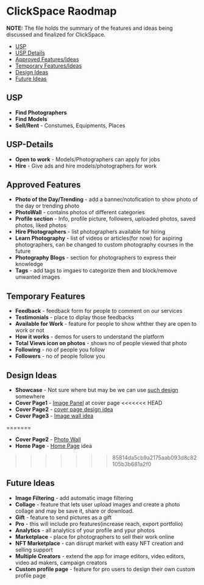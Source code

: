 # ClickSpace Raodmap

**NOTE:** The file holds the summary of the features and ideas being discussed and finalized for ClickSpace.

- [USP](Roadmap.md#usp)
- [USP Details](Roadmap.md#usp-details)
- [Approved Features/Ideas](Roadmap.md#approved-features)
- [Temporary Features/Ideas](Roadmap.md#temporary-features)
- [Design Ideas](Roadmap.md#design-ideas)
- [Future Ideas](Roadmap.md#future-ideas)

## USP

- **Find Photographers**
- **Find Models**
- **Sell/Rent** - Constumes, Equipments, Places

## USP-Details

- **Open to work** - Models/Photographers can apply for jobs
- **Hire** - Give ads and hire models/photographers for work

## Approved Features

- **Photo of the Day/Trending** - add a banner/notofication to show photo of the day or trending photo
- **PhotoWall** - contains photos of different categories
- **Profile section** - Info, profile picture, followers, uploaded photos, saved photos, liked photos
- **Hire Photographers** - list photographers available for hiring
- **Learn Photography** - list of videos or articles(for now) for aspiring photographers, can be changed to custom photography courses in the future
- **Photography Blogs** - section for photographers to express their knowledge
- **Tags** - add tags to imgaes to categorize them and block/remove unwanted images

## Temporary Features

- **Feedback** - feedback form for people to comment on our services
- **Testimonials** - place to diplay those feedbacks
- **Available for Work** - feature for people to show whther they are open to work or not
- **How it works** - demos for users to understand the platform
- **Total Views icon on photos** - shows no of people viewed that photo
- **Following** - no of people you follow
- **Followers** - no of people follow you

## Design Ideas

- **Showcase** - Not sure where but may be we can use [such design](https://photographers.canvera.com/wedding-photostories/aman-weds-salini-by-meow-studio) somewhere
- **Cover Page1** - [Image Panel](https://i.pinimg.com/564x/ae/82/f9/ae82f9e1534737d5fa850665271055af.jpg) at cover page
<<<<<<< HEAD
- **Cover Page2** - [cover page design idea](https://dribbble.com/shots/19834629-La-More-Ecommerce-Dashboard)
- **Cover Page3** - [Image wall idea](https://watchhub.netlify.app/)

=======
- **Cover Page2** - [Photo Wall](https://dribbble.com/shots/19834629-La-More-Ecommerce-Dashboard)
- **Home Page** - [Home Page](https://dribbble.com/shots/20538530-Graphos-Web-Photo-Marketplace) idea
>>>>>>> 85814da5cb9a2175aab093d8c82105b3b681a2f0

## Future Ideas

- **Image Filtering** - add automatic image filtering
- **Collage** - feature that lets user upload images and create a photo collage and may be save it, share or download.
- **Gift** - feature to send pictures as a gift
- **Pro** - this will include pro features(increase reach, export portfolio)
- **Analytics** - all analytics of your profile and ypur photos
- **Marketplace** - place for photographers to sell their work online
- **NFT Marketplace** - can disrupt market with easy NFT creation and selling support
- **Multiple Creators** - extend the app for image editors, video editors, video ad makers, campaign creators
- **Custom profile page** - feature for pro users to design their own custom profile page
